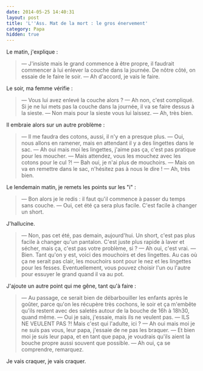 ```yaml
---
date: 2014-05-25 14:40:31
layout: post
title: 'L''Ass. Mat de la mort : le gros énervement'
category: Papa
hidden: true
---
```


Le matin, j'explique :

> — J'insiste mais le grand commence à être propre, il faudrait commencer à lui enlever la couche dans la journée. De nôtre côté, on essaie de le faire le soir.
> — Ah d'accord, je vais le faire.

Le soir, ma femme vérifie :

> — Vous lui avez enlevé la couche alors ?
> — Ah non, c'est compliqué. Si je ne lui mets pas la couche dans la journée, il va se faire dessus à la sieste.
> — Non mais pour la sieste vous lui laissez.
> — Ah, très bien.

Il embraie alors sur un autre problème :

> — Il me faudra des cotons, aussi, il n'y en a presque plus.
> — Oui, nous allons en ramener, mais en attendant il y a des lingettes dans le sac.
> — Ah oui mais moi les lingettes, j'aime pas ça, c'est pas pratique pour les moucher.
> — Mais attendez, vous les mouchez avec les cotons pour le cul ?!
> — Bah oui, je n'ai plus de mouchoirs.
> — Mais on va en remettre dans le sac, n'hésitez pas à nous le dire !
> — Ah, très bien.

Le lendemain matin, je remets les points sur les "i" :

> — Bon alors je le redis : il faut qu'il commence à passer du temps sans couche.
> — Oui, cet été ça sera plus facile. C'est facile à changer un short.

J'hallucine.

> — Non, pas cet été, pas demain, aujourd'hui. Un short, c'est pas plus facile à changer qu'un pantalon. C'est juste plus rapide à laver et sécher, mais ça, c'est pas votre problème, si ?
> — Ah oui, c'est vrai.
> — Bien. Tant qu'on y est, voici des mouchoirs et des lingettes. Au cas où ça ne serait pas clair, les mouchoirs sont pour le nez et les lingettes pour les fesses. Eventuellement, vous pouvez choisir l'un ou l'autre pour essuyer le grand quand il va au pot.

J'ajoute un autre point qui me gêne, tant qu'à faire :

> — Au passage, ce serait bien de débarbouiller les enfants après le goûter, parce qu'on les récupère très cochons, le soir et ça m'embête qu'ils restent avec des saletés autour de la bouche de 16h à 18h30, quand même.
> — Oui je sais, j'essaie, mais ils ne veulent pas.
> — ILS NE VEULENT PAS ?! Mais c'est qui l'adulte, ici ?
> — Ah oui mais moi je ne suis pas vous, leur papa, j'essaie de ne pas les braquer.
> — Et bien moi je suis leur papa, et en tant que papa, je voudrais qu'ils aient la bouche propre aussi souvent que possible.
> — Ah oui, ça se comprendre, remarquez.

Je vais craquer, je vais craquer.
